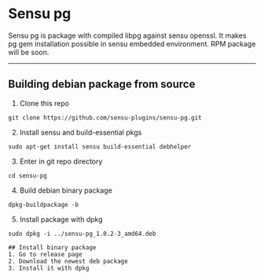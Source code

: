 # Sensu pg

Sensu pg is package with compiled libpg against sensu openssl. It makes pg gem installation possible in sensu embedded environment. RPM package will be soon.  

___

## Building debian package from source 

1. Clone this repo
```
git clone https://github.com/sensu-plugins/sensu-pg.git
```
2. Install sensu and build-essential pkgs
```
sudo apt-get install sensu build-essential debhelper
```
3. Enter in git repo directory
```
cd sensu-pg
```
4. Build debian binary package
```
dpkg-buildpackage -b
```
5. Install package with dpkg
```
sudo dpkg -i ../sensu-pg_1.0.2-3_amd64.deb

## Install binary package
1. Go to release page
2. Download the newest deb package
3. Install it with dpkg 
